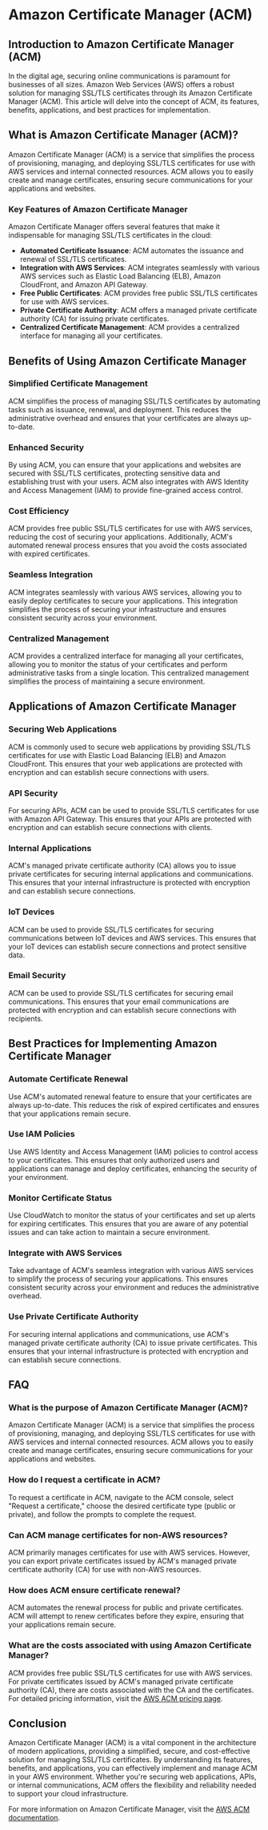 # Amazon Certificate Manager (ACM)

## Introduction to Amazon Certificate Manager (ACM)

In the digital age, securing online communications is paramount for businesses of all sizes. Amazon Web Services (AWS) offers a robust solution for managing SSL/TLS certificates through its Amazon Certificate Manager (ACM). This article will delve into the concept of ACM, its features, benefits, applications, and best practices for implementation.

## What is Amazon Certificate Manager (ACM)?

Amazon Certificate Manager (ACM) is a service that simplifies the process of provisioning, managing, and deploying SSL/TLS certificates for use with AWS services and internal connected resources. ACM allows you to easily create and manage certificates, ensuring secure communications for your applications and websites.

### Key Features of Amazon Certificate Manager

Amazon Certificate Manager offers several features that make it indispensable for managing SSL/TLS certificates in the cloud:

- **Automated Certificate Issuance**: ACM automates the issuance and renewal of SSL/TLS certificates.
- **Integration with AWS Services**: ACM integrates seamlessly with various AWS services such as Elastic Load Balancing (ELB), Amazon CloudFront, and Amazon API Gateway.
- **Free Public Certificates**: ACM provides free public SSL/TLS certificates for use with AWS services.
- **Private Certificate Authority**: ACM offers a managed private certificate authority (CA) for issuing private certificates.
- **Centralized Certificate Management**: ACM provides a centralized interface for managing all your certificates.

## Benefits of Using Amazon Certificate Manager

### Simplified Certificate Management

ACM simplifies the process of managing SSL/TLS certificates by automating tasks such as issuance, renewal, and deployment. This reduces the administrative overhead and ensures that your certificates are always up-to-date.

### Enhanced Security

By using ACM, you can ensure that your applications and websites are secured with SSL/TLS certificates, protecting sensitive data and establishing trust with your users. ACM also integrates with AWS Identity and Access Management (IAM) to provide fine-grained access control.

### Cost Efficiency

ACM provides free public SSL/TLS certificates for use with AWS services, reducing the cost of securing your applications. Additionally, ACM's automated renewal process ensures that you avoid the costs associated with expired certificates.

### Seamless Integration

ACM integrates seamlessly with various AWS services, allowing you to easily deploy certificates to secure your applications. This integration simplifies the process of securing your infrastructure and ensures consistent security across your environment.

### Centralized Management

ACM provides a centralized interface for managing all your certificates, allowing you to monitor the status of your certificates and perform administrative tasks from a single location. This centralized management simplifies the process of maintaining a secure environment.

## Applications of Amazon Certificate Manager

### Securing Web Applications

ACM is commonly used to secure web applications by providing SSL/TLS certificates for use with Elastic Load Balancing (ELB) and Amazon CloudFront. This ensures that your web applications are protected with encryption and can establish secure connections with users.

### API Security

For securing APIs, ACM can be used to provide SSL/TLS certificates for use with Amazon API Gateway. This ensures that your APIs are protected with encryption and can establish secure connections with clients.

### Internal Applications

ACM's managed private certificate authority (CA) allows you to issue private certificates for securing internal applications and communications. This ensures that your internal infrastructure is protected with encryption and can establish secure connections.

### IoT Devices

ACM can be used to provide SSL/TLS certificates for securing communications between IoT devices and AWS services. This ensures that your IoT devices can establish secure connections and protect sensitive data.

### Email Security

ACM can be used to provide SSL/TLS certificates for securing email communications. This ensures that your email communications are protected with encryption and can establish secure connections with recipients.

## Best Practices for Implementing Amazon Certificate Manager

### Automate Certificate Renewal

Use ACM's automated renewal feature to ensure that your certificates are always up-to-date. This reduces the risk of expired certificates and ensures that your applications remain secure.

### Use IAM Policies

Use AWS Identity and Access Management (IAM) policies to control access to your certificates. This ensures that only authorized users and applications can manage and deploy certificates, enhancing the security of your environment.

### Monitor Certificate Status

Use CloudWatch to monitor the status of your certificates and set up alerts for expiring certificates. This ensures that you are aware of any potential issues and can take action to maintain a secure environment.

### Integrate with AWS Services

Take advantage of ACM's seamless integration with various AWS services to simplify the process of securing your applications. This ensures consistent security across your environment and reduces the administrative overhead.

### Use Private Certificate Authority

For securing internal applications and communications, use ACM's managed private certificate authority (CA) to issue private certificates. This ensures that your internal infrastructure is protected with encryption and can establish secure connections.

## FAQ

### What is the purpose of Amazon Certificate Manager (ACM)?

Amazon Certificate Manager (ACM) is a service that simplifies the process of provisioning, managing, and deploying SSL/TLS certificates for use with AWS services and internal connected resources. ACM allows you to easily create and manage certificates, ensuring secure communications for your applications and websites.

### How do I request a certificate in ACM?

To request a certificate in ACM, navigate to the ACM console, select "Request a certificate," choose the desired certificate type (public or private), and follow the prompts to complete the request.

### Can ACM manage certificates for non-AWS resources?

ACM primarily manages certificates for use with AWS services. However, you can export private certificates issued by ACM's managed private certificate authority (CA) for use with non-AWS resources.

### How does ACM ensure certificate renewal?

ACM automates the renewal process for public and private certificates. ACM will attempt to renew certificates before they expire, ensuring that your applications remain secure.

### What are the costs associated with using Amazon Certificate Manager?

ACM provides free public SSL/TLS certificates for use with AWS services. For private certificates issued by ACM's managed private certificate authority (CA), there are costs associated with the CA and the certificates. For detailed pricing information, visit the [AWS ACM pricing page](https://aws.amazon.com/certificate-manager/pricing/).

## Conclusion

Amazon Certificate Manager (ACM) is a vital component in the architecture of modern applications, providing a simplified, secure, and cost-effective solution for managing SSL/TLS certificates. By understanding its features, benefits, and applications, you can effectively implement and manage ACM in your AWS environment. Whether you're securing web applications, APIs, or internal communications, ACM offers the flexibility and reliability needed to support your cloud infrastructure.

For more information on Amazon Certificate Manager, visit the [AWS ACM documentation](https://docs.aws.amazon.com/acm/latest/userguide/acm-overview.html).
